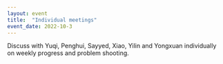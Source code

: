 ```yaml
---
layout: event
title:  "Individual meetings"
event_date: 2022-10-3
---
```


Discuss with Yuqi, Penghui, Sayyed, Xiao, Yilin and Yongxuan individually on weekly progress and problem shooting.